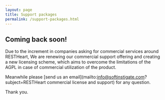 ```yaml
---
layout: page
title: Support packages
permalink: /support-packages.html
---
```


## Coming back soon!

Due to the increment in companies asking for commercial services around RESTHeart, We are renewing our commercial support offering and creating a new licensing scheme, which aims to overcome the limitations of the AGPL in case of commercial utilization of the product.

Meanwhile please [send us an email](mailto:info@softinstigate.com?subject=RESTHeart commercial license and support) for any question.

Thank you.